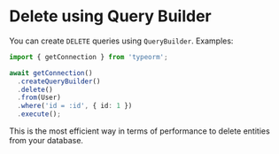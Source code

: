 # Delete using Query Builder

You can create `DELETE` queries using `QueryBuilder`.
Examples:

```typescript
import { getConnection } from 'typeorm';

await getConnection()
  .createQueryBuilder()
  .delete()
  .from(User)
  .where('id = :id', { id: 1 })
  .execute();
```

This is the most efficient way in terms of performance to delete entities from your database.
